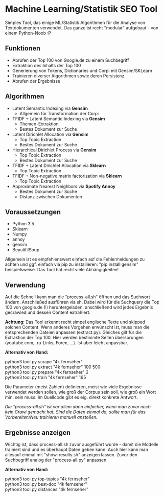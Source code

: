 # Machine Learning/Statistik SEO Tool

Simples Tool, das einige ML/Statistik Algorithmen für die Analyse von Textdokumenten verwendet. Das ganze ist recht "modular" aufgebaut - von einem Python-Noob :P

## Funktionen

- Abrufen der Top 100 von Google.de zu einem Suchbegriff
- Extraktion des Inhalts der Top 100
- Generierung von Tokens, Dictionaries und Corpi mit Gensim/SKLearn
- Trainieren diverser Algorithmen sowie deren Persistenz
- Abrufen der Ergebnisse

## Algorithmen

- Latent Semantic Indexing via <strong>Gensim</strong>
    - Allgemein für Transformation der Corpi
- TFIDF + Latent Semantic Indexing via <strong>Gensim</strong>
    - Themen-Extraktion
    - Bestes Dokument zur Suche
- Latent Dirichlet Allocation via <strong>Gensim</strong>
    - Top Topic Extraction
    - Bestes Dokument zur Suche
- Hierarchical Dirichlet Process via <strong>Gensim</strong>
    - Top Topic Extraction
    - Bestes Dokument zur Suche
- TFIDF + Latent Dirichlet Allocation via <strong>Sklearn</strong>
    - Top Topic Extraction
- TFIDF + Non-negative matrix factorization via <strong>Sklearn</strong>
    - Top Topic Extraction
- Approximate Nearest Neighbors via <strong>Spotify Annoy</strong>
    - Bestes Dokument zur Suche
    - Distanz zwischen Dokumenten

## Voraussetzungen

- Python 3.5
- Sklearn
- Numpy
- annoy
- gensim
- BeautifilSoup

Allgemein ist es empfehlenswert einfach auf die Fehlermeldungen zu achten und ggf. einfach via pip zu installieren: "pip install gensim" beispielsweise. Das Tool hat recht viele Abhängigkeiten!

## Verwendung

Auf die Schnell kann man die "process-all.sh" öffnen und das Suchwort ändern. Anschließed ausführen via sh. Dabei wird für die Suchquery die Top 100 von google.de (!) heruntergeladen, anschließend wird jedes Ergebnis gecrawled und dessen Content extrahiert.

<strong>Achtung:</strong> Das Tool erkennt recht simpel englische Texte und skipped solchen Content. Wenn anderes Vorgehen erwünscht ist, muss man die entsprechenden Dateien anpassen (extract.py). Gleiches gilt für die Extraktion der Top 100. Hier werden bestimmte Seiten übersprungen (youtube.com, .ru-Links, Foren, ...). Ist aber leicht anpassbar.

<strong>Alternativ von Hand:</strong>

python3 tool.py scrape "4k fernseher" <br />
python3 tool.py extract "4k fernseher" 100 500 <br />
python3 tool.py prepare "4k fernseher" 3 <br />
python3 tool.py train "4k fernseher" 165 <br />

Die Parameter (meist Zahlen) definieren, meist wie viele Ergebnisse verwendet werden sollen, wie groß der Corpus sein soll, wie groß ein Wort min. sein muss. Im Quellcode gibt es eig. direkt konkrete Antwort.

<em>Die "process-all.sh" ist vor allem dann einfacher, wenn man zuvor noch kein Crawl gemacht hat. Sind die Daten einmal da, sollte man für das Vorbereiten/Neu trainieren manuell anstoßen.</em>

## Ergebnisse anzeigen

Wichtig ist, dass process-all.sh zuvor ausgeführt wurde - damit die Modelle trainiert sind und es überhaupt Daten geben kann.
Auch hier kann man allesauf einmal mit "show-results.sh" anzeigen lassen. Zuvor den Suchbegriff analog der "process-all.py" anpassen.

<strong>Alternativ von Hand:</strong>

python3 tool.py top-topics "4k fernseher" <br />
python3 tool.py best-doc "4k fernseher"<br />
python3 tool.py distances "4k fernseher"<br />